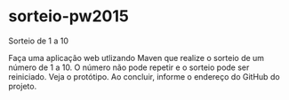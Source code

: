 # sorteio-pw2015

Sorteio de 1 a 10

Faça uma aplicação web utlizando Maven que realize o sorteio de um número de 1 a 10. O número não pode repetir e o sorteio pode ser reiniciado. Veja o protótipo. Ao concluir, informe o endereço do GitHub do projeto.
